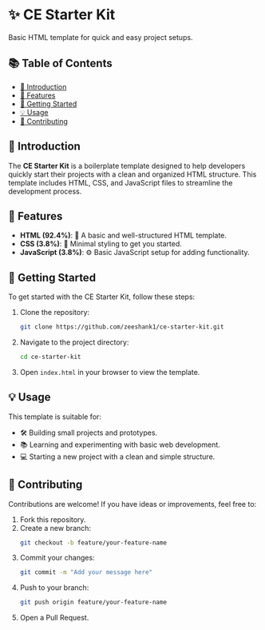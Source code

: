 # ✨ CE Starter Kit

Basic HTML template for quick and easy project setups.

## 📚 Table of Contents

- [📖 Introduction](#introduction)
- [🌟 Features](#features)
- [🚀 Getting Started](#getting-started)
- [💡 Usage](#usage)
- [🤝 Contributing](#contributing)

## 📖 Introduction

The **CE Starter Kit** is a boilerplate template designed to help developers quickly start their projects with a clean and organized HTML structure. This template includes HTML, CSS, and JavaScript files to streamline the development process.

## 🌟 Features

- **HTML (92.4%)**: 📝 A basic and well-structured HTML template.
- **CSS (3.8%)**: 🎨 Minimal styling to get you started.
- **JavaScript (3.8%)**: ⚙️ Basic JavaScript setup for adding functionality.

## 🚀 Getting Started

To get started with the CE Starter Kit, follow these steps:

1. Clone the repository:
   ```bash
   git clone https://github.com/zeeshank1/ce-starter-kit.git
   ```
2. Navigate to the project directory:
   ```bash
   cd ce-starter-kit
   ```
3. Open `index.html` in your browser to view the template.

## 💡 Usage

This template is suitable for:

- 🛠️ Building small projects and prototypes.
- 📚 Learning and experimenting with basic web development.
- 💻 Starting a new project with a clean and simple structure.

## 🤝 Contributing

Contributions are welcome! If you have ideas or improvements, feel free to:

1. Fork this repository.
2. Create a new branch:
   ```bash
   git checkout -b feature/your-feature-name
   ```
3. Commit your changes:
   ```bash
   git commit -m "Add your message here"
   ```
4. Push to your branch:
   ```bash
   git push origin feature/your-feature-name
   ```
5. Open a Pull Request.
```

